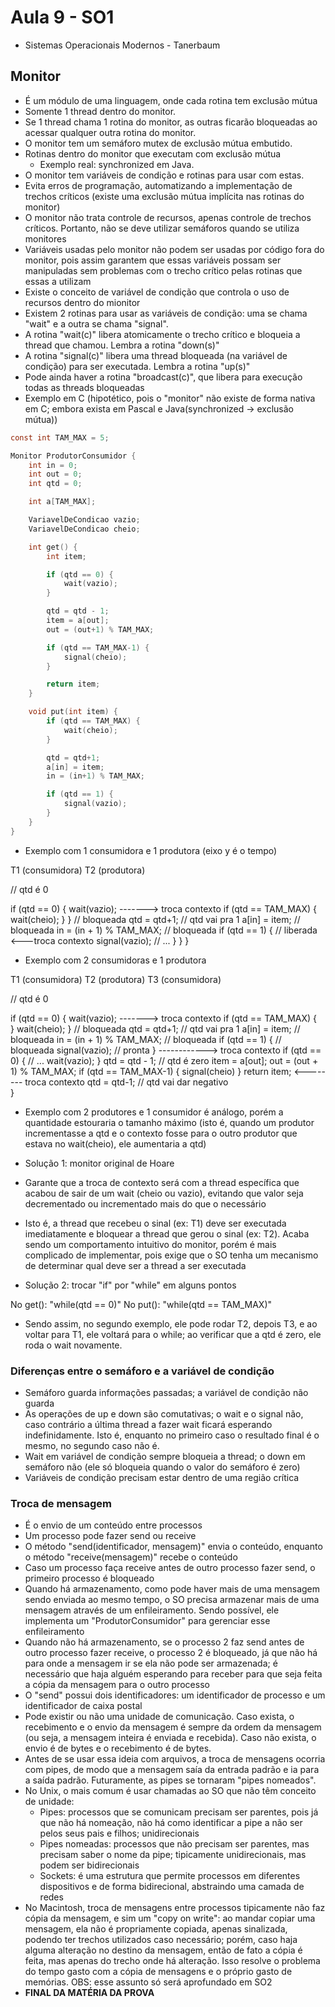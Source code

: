 # Aula 9 - SO1
- Sistemas Operacionais Modernos - Tanerbaum

## Monitor

- É um módulo de uma linguagem, onde cada rotina tem exclusão mútua
- Somente 1 thread dentro do monitor.
- Se 1 thread chama 1 rotina do monitor, as outras ficarão bloqueadas ao acessar qualquer outra rotina do monitor.
- O monitor tem um semáforo mutex de exclusão mútua embutido.
- Rotinas dentro do monitor que executam com exclusão mútua
    - Exemplo real: synchronized em Java.
- O monitor tem variáveis de condição e rotinas para usar com estas.
- Evita erros de programação, automatizando a implementação de trechos críticos (existe uma exclusão mútua implícita nas rotinas do monitor)
- O monitor não trata controle de recursos, apenas controle de trechos críticos. Portanto, não se deve utilizar semáforos quando se utiliza monitores
- Variáveis usadas pelo monitor não podem ser usadas por código fora do monitor, pois assim garantem que essas variáveis possam ser manipuladas sem problemas com o trecho crítico pelas rotinas que essas a utilizam
- Existe o conceito de variável de condição que controla o uso de recursos dentro do mionitor
- Existem 2 rotinas para usar as variáveis de condição: uma se chama "wait" e a outra se chama "signal".
- A rotina "wait(c)" libera atomicamente o trecho crítico e bloqueia a thread que chamou. Lembra a rotina "down(s)"
- A rotina "signal(c)" libera uma thread bloqueada (na variável de condição) para ser executada. Lembra a rotina "up(s)"
- Pode ainda haver a rotina "broadcast(c)", que libera para execução todas as threads bloqueadas
- Exemplo em C (hipotético, pois o "monitor" não existe de forma nativa em C; embora exista em Pascal e Java(synchronized -> exclusão mútua))

```c
const int TAM_MAX = 5;

Monitor ProdutorConsumidor {
    int in = 0;
    int out = 0;
    int qtd = 0;

    int a[TAM_MAX];

    VariavelDeCondicao vazio;
    VariavelDeCondicao cheio;

    int get() {
        int item;

        if (qtd == 0) {
            wait(vazio);
        }

        qtd = qtd - 1;
        item = a[out];
        out = (out+1) % TAM_MAX;

        if (qtd == TAM_MAX-1) {
            signal(cheio);
        }

        return item;
    }

    void put(int item) {
        if (qtd == TAM_MAX) {
            wait(cheio);
        }

        qtd = qtd+1;
        a[in] = item;
        in = (in+1) % TAM_MAX;

        if (qtd == 1) {
            signal(vazio);
        }
    } 
}
```

- Exemplo com 1 consumidora e 1 produtora (eixo y é o tempo)

T1 (consumidora)                                T2 (produtora)

// qtd é 0

if (qtd == 0) { 
    wait(vazio); -------> troca contexto        if (qtd == TAM_MAX) {
                                                    wait(cheio);
    }                                           }
    // bloqueada                                qtd = qtd+1;
    // qtd vai pra 1                            a[in] = item;
    // bloqueada                                in = (in + 1) % TAM_MAX;
    // bloqueada                                if (qtd == 1) {
    // liberada       <---troca contexto           signal(vazio);
    // ...                                      }
    } 
}


- Exemplo com 2 consumidoras e 1 produtora

T1 (consumidora)                                T2 (produtora)                      T3 (consumidora)

// qtd é 0

if (qtd == 0) { 
    wait(vazio); -------> troca contexto        if (qtd == TAM_MAX) {            
}                                                   wait(cheio);
                                                }
    // bloqueada                                qtd = qtd+1;
    // qtd vai pra 1                            a[in] = item;
    // bloqueada                                in = (in + 1) % TAM_MAX;
    // bloqueada                                if (qtd == 1) {
    // bloqueada                                    signal(vazio);
    // pronta                                   } ------------> troca contexto      if (qtd == 0) {
    // ...                                                                              wait(vazio);
    }
                                                                                    qtd = qtd - 1; // qtd é zero
                                                                                    item = a[out];
                                                                                    out = (out + 1) % TAM_MAX;
                                                                                    if (qtd == TAM_MAX-1) {
                                                                                        signal(cheio)
                                                                                    }
                                                                                    return item;
                                                    <-------- troca contexto
    qtd = qtd-1; // qtd vai dar negativo   
}

- Exemplo com 2 produtores e 1 consumidor é análogo, porém a quantidade estouraria o tamanho máximo
(isto é, quando um produtor incrementasse a qtd e o contexto fosse para o outro produtor que estava no wait(cheio), ele aumentaria a qtd)

- Solução 1: monitor original de Hoare
- Garante que a troca de contexto será com a thread específica que acabou de sair de um wait (cheio ou vazio), evitando que valor seja decrementado ou incrementado mais do que o necessário
- Isto é, a thread que recebeu o sinal (ex: T1) deve ser executada imediatamente e bloquear a thread que gerou o sinal (ex: T2). Acaba sendo um comportamento intuitivo do monitor, porém é mais complicado de implementar, pois exige que o SO tenha um mecanismo de determinar qual deve ser a thread a ser executada
- Solução 2: trocar "if" por "while" em alguns pontos

No get(): "while(qtd == 0)"
No put(): "while(qtd == TAM_MAX)"

- Sendo assim, no segundo exemplo, ele pode rodar T2, depois T3, e ao voltar para T1, ele voltará para o while; ao verificar que a qtd é zero, ele roda o wait novamente.

### Diferenças entre o semáforo e a variável de condição
- Semáforo guarda informações passadas; a variável de condição não guarda
- As operações de up e down são comutativas; o wait e o signal não, caso contrário a última thread a fazer wait ficará esperando indefinidamente. Isto é, enquanto no primeiro caso o resultado final é o mesmo, no segundo caso não é.
- Wait em variável de condição sempre bloqueia a thread; o down em semáforo não (ele só bloqueia quando o valor do semáforo é zero)
- Variáveis de condição precisam estar dentro de uma região crítica


### Troca de mensagem

- É o envio de um conteúdo entre processos
- Um processo pode fazer send ou receive
- O método "send(identificador, mensagem)" envia o conteúdo, enquanto o método
"receive(mensagem)" recebe o conteúdo
- Caso um processo faça receive antes de outro processo fazer send, o primeiro processo é bloqueado
- Quando há armazenamento, como pode haver mais de uma mensagem sendo enviada ao mesmo tempo, o SO precisa armazenar mais de uma mensagem através de um enfileiramento. Sendo possível, ele implementa um "ProdutorConsumidor" para gerenciar esse enfileiramento
- Quando não há armazenamento, se o processo 2 faz send antes de outro processo fazer receive, o processo 2 é bloqueado, já que não há para onde a mensagem ir se ela não pode ser armazenada; é necessário que haja alguém esperando para receber para que seja feita a cópia da mensagem para o outro processo
- O "send" possui dois identificadores: um identificador de processo e um identificador de caixa postal
- Pode existir ou não uma unidade de comunicação. Caso exista, o recebimento e o envio da mensagem é sempre da ordem da mensagem (ou seja, a mensagem inteira é enviada e recebida). Caso não exista, o envio é de bytes e o recebimento é de bytes.
- Antes de se usar essa ideia com arquivos, a troca de mensagens ocorria com pipes, de modo que a mensagem saía da entrada padrão e ia para a saída padrão. Futuramente, as pipes se tornaram "pipes nomeados".
- No Unix, o mais comum é usar chamadas ao SO que não têm conceito de unidade:
    - Pipes: processos que se comunicam precisam ser parentes, pois já que não há nomeação, não há como identificar a pipe a não ser pelos seus pais e filhos; unidirecionais
    - Pipes nomeadas: processos que não precisam ser parentes, mas precisam saber o nome da pipe; tipicamente unidirecionais, mas podem ser bidirecionais
    - Sockets: é uma estrutura que permite processos em diferentes dispositivos e de forma bidirecional, abstraindo uma camada de redes
- No Macintosh, troca de mensagens entre processos tipicamente não faz cópia da mensagem, e sim um "copy on write": ao mandar copiar uma mensagem, ela não é propriamente copiada, apenas sinalizada, podendo ter trechos utilizados caso necessário; porém, caso haja alguma alteração no destino da mensagem, então de fato a cópia é feita, mas apenas do trecho onde há alteração. Isso resolve o problema do tempo gasto com a cópia de mensagens e o próprio gasto de memórias. OBS: esse assunto só será aprofundado em SO2
- **FINAL DA MATÉRIA DA PROVA**

 

